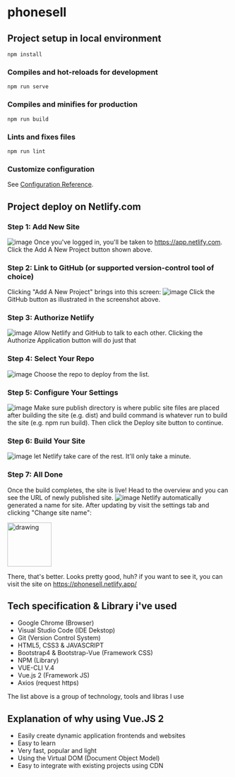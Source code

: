# phonesell

## Project setup in local environment
```
npm install
```

### Compiles and hot-reloads for development
```
npm run serve
```

### Compiles and minifies for production
```
npm run build
```

### Lints and fixes files
```
npm run lint
```

### Customize configuration
See [Configuration Reference](https://cli.vuejs.org/config/).



## Project deploy on Netlify.com


### Step 1: Add New Site

![image](https://user-images.githubusercontent.com/74296102/170991177-ebea47ab-6bfc-45e1-bb25-ee482957a561.png)
Once you've logged in, you'll be taken to https://app.netlify.com.
Click the Add A New Project button shown above.


### Step 2: Link to GitHub (or supported version-control tool of choice)

Clicking "Add A New Project" brings into this screen:
![image](https://user-images.githubusercontent.com/74296102/170991248-9633338a-feef-44d6-9bbe-4156ad3f640e.png)
Click the GitHub button as illustrated in the screenshot above.


### Step 3: Authorize Netlify

![image](https://user-images.githubusercontent.com/74296102/170991385-ca624da0-b6b2-463b-bb40-929145150d15.png)
Allow Netlify and GitHub to talk to each other.
Clicking the Authorize Application button will do just that


### Step 4: Select Your Repo

![image](https://user-images.githubusercontent.com/74296102/170991532-9227f829-46a3-4001-8d59-1a5249e5aedb.png)
Choose the repo to deploy from the list.


### Step 5: Configure Your Settings

![image](https://user-images.githubusercontent.com/74296102/170991586-e36b4069-7208-439f-a543-7e23ee174cea.png)
Make sure publish directory is where public site files are placed after building the site (e.g. dist) and build command is whatever run to build the site (e.g. npm run build). 
Then click the Deploy site button to continue.


### Step 6: Build Your Site

![image](https://user-images.githubusercontent.com/74296102/170991610-2ce002a5-2af1-4c28-93fa-fcf648c37f0a.png)
let Netlify take care of the rest. It'll only take a minute.


### Step 7: All Done

Once the build completes, the site is live! 
Head to the overview and you can see the URL of newly published site.
![image](https://user-images.githubusercontent.com/74296102/170991638-ebbd1441-992d-4a96-9209-3caefffcbfbf.png)
Netlify automatically generated a name for site.
After updating by visit the settings tab and clicking "Change site name":

<img src="https://user-images.githubusercontent.com/74296102/170992090-d36884af-c5b5-492e-8d5c-a48fd4c94b84.jpg" alt="drawing" width="100" height="100">

There, that's better. Looks pretty good, huh? 
if you want to see it, you can visit the site on https://phonesell.netlify.app/


## Tech specification & Library i've used

- Google Chrome (Browser)
- Visual Studio Code (IDE Dekstop)
- Git (Version Control System)
- HTML5, CSS3 & JAVASCRIPT
- Bootstrap4 & Bootstrap-Vue (Framework CSS)
- NPM (Library)
- VUE-CLI V.4 
- Vue.js 2 (Framework JS)
- Axios (request https)

The list above is a group of technology, tools and libras I use


## Explanation of why using Vue.JS 2
- Easily create dynamic application frontends and websites
- Easy to learn
- Very fast, popular and light
- Using the Virtual DOM (Document Object Model)
- Easy to integrate with existing projects using CDN




